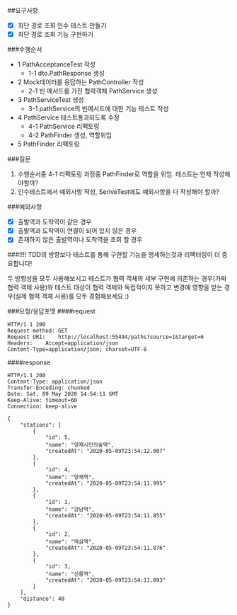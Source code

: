 
##요구사항
- [x] 최단 경로 조회 인수 테스트 만들기
- [x] 최단 경로 조회 기능 구현하기

###수행순서
- 1 PathAcceptanceTest 작성
  - 1-1 dto.PathResponse 생성
- 2 Mock데이터를 응답하는 PathController 작성
  - 2-1 빈 메서드를 가진 협력객체 PathService 생성
- 3 PathServiceTest 생성
  - 3-1 pathService의 빈메서드에 대한 기능 테스트 작성
- 4 PathService 테스트통과되도록 수정
  - 4-1 PathService 리팩토링
  - 4-2 PathFinder 생성, 역할위임
- 5 PathFinder 리팩토링

###질문
1. 수행순서중 4-1 리팩토링 과정중 PathFinder로 역할을 위임. 테스트는 언제 작성해야할까?
2. 인수테스트에서 예외사항 작성, SeriveTest에도 예외사항을 다 작성해야 할까?

###예외사항
- [x] 출발역과 도착역이 같은 경우
- [x] 출발역과 도착역이 연결이 되어 있지 않은 경우
- [x] 존재하지 않은 출발역이나 도착역을 조회 할 경우

###!!!!
TDD의 방향보다 테스트를 통해 구현할 기능을 명세하는것과 리팩터링이 더 중요합니다!

두 방향성을 모두 사용해보시고 테스트가 협력 객체의 세부 구현에 의존하는 경우(가짜 협력 객체 사용)와 테스트 대상이 협력 객체와 독립적이지 못하고 변경에 영향을 받는 경우(실제 협력 객체 사용)를 모두 경험해보세요 :)


###요청/응답포맷
####request
~~~
HTTP/1.1 200
Request method:	GET
Request URI:	http://localhost:55494/paths?source=1&target=6
Headers: 	Accept=application/json
Content-Type=application/json; charset=UTF-8
~~~

####response
~~~
HTTP/1.1 200 
Content-Type: application/json
Transfer-Encoding: chunked
Date: Sat, 09 May 2020 14:54:11 GMT
Keep-Alive: timeout=60
Connection: keep-alive

{
    "stations": [
        {
            "id": 5,
            "name": "양재시민의숲역",
            "createdAt": "2020-05-09T23:54:12.007"
        },
        {
            "id": 4,
            "name": "양재역",
            "createdAt": "2020-05-09T23:54:11.995"
        },
        {
            "id": 1,
            "name": "강남역",
            "createdAt": "2020-05-09T23:54:11.855"
        },
        {
            "id": 2,
            "name": "역삼역",
            "createdAt": "2020-05-09T23:54:11.876"
        },
        {
            "id": 3,
            "name": "선릉역",
            "createdAt": "2020-05-09T23:54:11.893"
        }
    ],
    "distance": 40
}
~~~